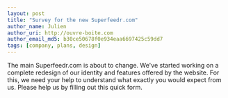 ```yaml
---
layout: post
title: "Survey for the new Superfeedr.com"
author_name: Julien
author_uri: http://ouvre-boite.com
author_email_md5: b30ce50678f0e934eaa6697425c59dd7
tags: [company, plans, design]
---
```


The main Superfeedr.com is about to change. We've started working on a complete redesign of our identity and features offered by the website. For this, we need your help to understand what exactly you would expect from us. Please help us by filling out this quick form.

<div style="margin: 20px">
<!-- Change the width and height values to suit you best -->
<div class="typeform-widget" data-url="https://superfeedr.typeform.com/to/O8cjuN" data-text="Redesign" style="width:100%;height:500px;"></div>
<script>(function(){var qs,js,q,s,d=document,gi=d.getElementById,ce=d.createElement,gt=d.getElementsByTagName,id='typef_orm',b='https://s3-eu-west-1.amazonaws.com/share.typeform.com/';if(!gi.call(d,id)){js=ce.call(d,'script');js.id=id;js.src=b+'widget.js';q=gt.call(d,'script')[0];q.parentNode.insertBefore(js,q)}})()</script>
</div>